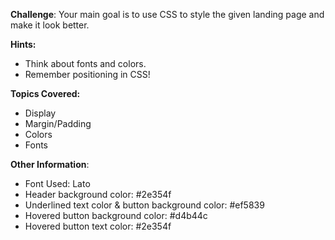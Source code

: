 **Challenge**:
Your main goal is to use CSS to style the given landing page and make it look better.

**Hints:**
 - Think about fonts and colors.
 - Remember positioning in CSS!

**Topics Covered:**
 - Display
 - Margin/Padding
 - Colors
 - Fonts

  **Other Information**:
 - Font Used: Lato
 - Header background color: #2e354f
 - Underlined text color & button background color: #ef5839
 - Hovered button background color: #d4b44c
 - Hovered button text color: #2e354f